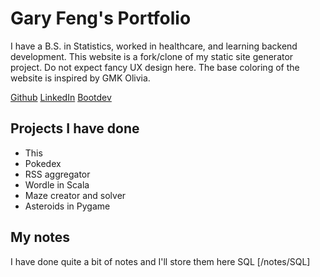 # Gary Feng's Portfolio

I have a B.S. in Statistics, worked in healthcare, and learning backend development. This website is a fork/clone of my static site generator project.
Do not expect fancy UX design here. The base coloring of the website is inspired by GMK Olivia.

[Github](https://github.com/Chichigami)
[LinkedIn](https://www.linkedin.com/in/gary-feng-847156241/)
[Bootdev](https://www.boot.dev/u/chichigami)

## Projects I have done

- This
- Pokedex
- RSS aggregator
- Wordle in Scala
- Maze creator and solver
- Asteroids in Pygame

## My notes

I have done quite a bit of notes and I'll store them here
SQL [/notes/SQL]
